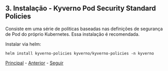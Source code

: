 ## 3. **Instalação - Kyverno Pod Security Standard Policies**

Consiste em uma série de políticas baseadas nas definições de segurança de Pod do próprio Kubernetes. Essa instalação é recomendada.

Instalar via helm:
```shell
helm install kyverno-policies kyverno/kyverno-policies -n kyverno
```

[Principal](README.md) - [Anterior](instalacao-kyverno.md) - [Seguir](instalacao-kyverno-cli.md)

